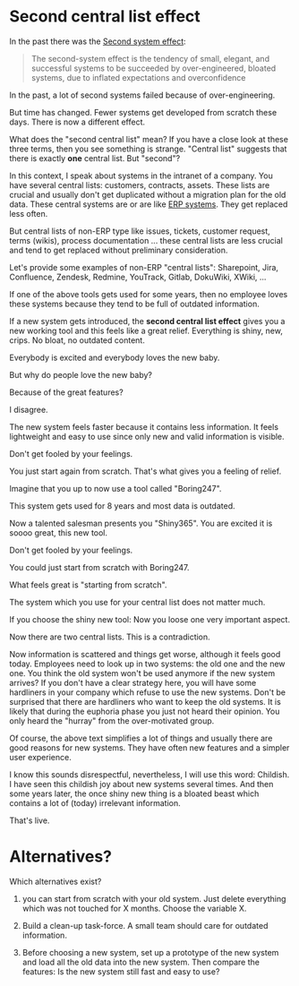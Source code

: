 # Second central list effect

In the past there was the [Second system effect](https://en.wikipedia.org/wiki/Second-system_effect):

> The second-system effect is the tendency of small, elegant, and successful systems to be succeeded by over-engineered,
> bloated systems, due to inflated expectations and overconfidence

In the past, a lot of second systems failed because of over-engineering.

But time has changed. Fewer systems get developed from scratch these days. There is now a different effect.

What does the "second central list" mean? If you have a close look at these three terms, then you see something is strange. "Central list" suggests that there is exactly **one** central list. But "second"?

In this context, I speak about systems in the intranet of a company. You have several central lists: customers, contracts, assets. These lists are crucial and usually don't get duplicated without a migration plan for the old data. These central systems are or are like [ERP systems](https://en.wikipedia.org/wiki/Enterprise_resource_planning). They get replaced less often.

But central lists of non-ERP type like issues, tickets, customer request, terms (wikis), process documentation ... these central lists are less crucial and tend to get replaced without preliminary consideration.

Let's provide some examples of non-ERP "central lists": Sharepoint, Jira, Confluence, Zendesk, Redmine, YouTrack, Gitlab, DokuWiki, XWiki, ...

If one of the above tools gets used for some years, then no employee loves these systems because they tend to be full of outdated information.

If a new system gets introduced, the **second central list effect** gives you a new working tool and this feels like a great relief. Everything is shiny, new, crips. No bloat, no outdated content.

Everybody is excited and everybody loves the new baby.

But why do people love the new baby?

Because of the great features?

I disagree. 

The new system feels faster because it contains less information. It feels lightweight and easy to use
since only new and valid information is visible.

Don't get fooled by your feelings.

You just start again from scratch. That's what gives you a feeling of relief.

Imagine that you up to now use a tool called "Boring247".

This system gets used for 8 years and most data is outdated.

Now a talented salesman presents you "Shiny365". You are excited it is soooo great, this new tool.


Don't get fooled by your feelings.

You could just start from scratch with Boring247.

What feels great is "starting from scratch".

The system which you use for your central list does not matter much.

If you choose the shiny new tool: Now you loose one very important aspect.

Now there are two central lists. This is a contradiction. 

Now information is scattered and things get worse, although it feels good today. Employees need to look
up in two systems: the old one and the new one. You think the old system won't be used anymore if the new system
arrives? If you don't have a clear strategy here, you will have some hardliners in your company which refuse to use the new
systems. Don't be surprised that there are hardliners who want to keep the old systems. 
It is likely that during the euphoria phase you just not heard their opinion. 
You only heard the "hurray" from the over-motivated group.

Of course, the above text simplifies a lot of things and usually there are good reasons for new systems.
They have often new features and a simpler user experience.

I know this sounds disrespectful, nevertheless, I will use this word: Childish. I have seen
this childish joy about new systems several times. And then some years later,
the once shiny new thing is a bloated beast which contains a lot of (today) irrelevant information.

That's live.

# Alternatives?

Which alternatives exist?

1) you can start from scratch with your old system. Just delete everything which was not touched for X months. Choose the variable X.

2) Build a clean-up task-force. A small team should care for outdated information.

3) Before choosing a new system, set up a prototype of the new system and load all the old data into the new system. Then compare the features: Is the new system still fast and easy to use?
